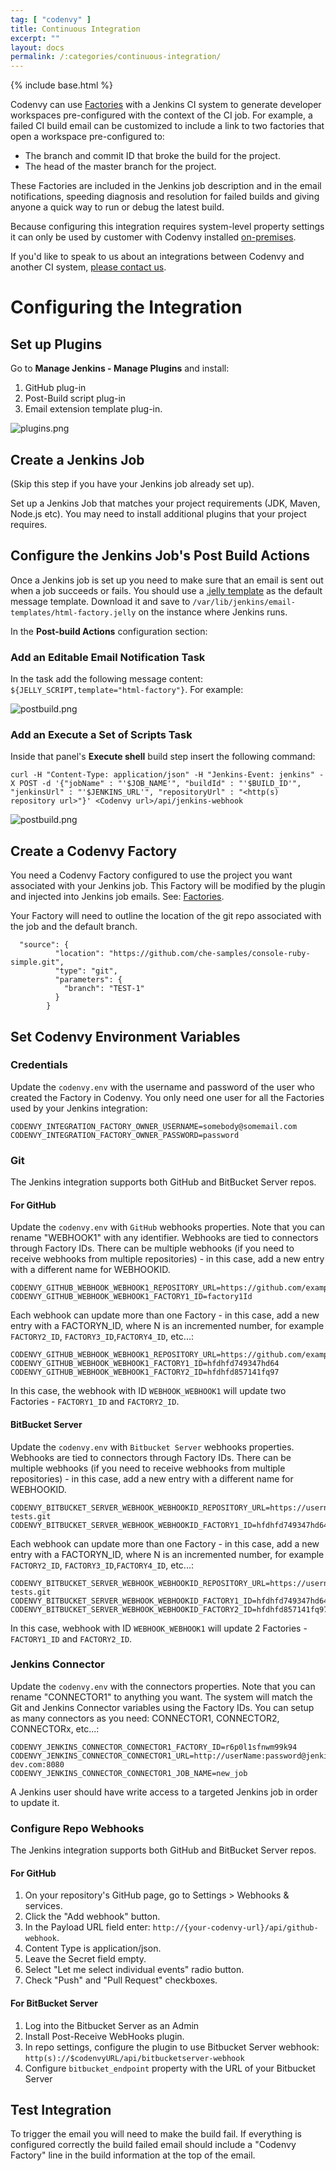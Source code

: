 ```yaml
---
tag: [ "codenvy" ]
title: Continuous Integration
excerpt: ""
layout: docs
permalink: /:categories/continuous-integration/
---
```

{% include base.html %}

Codenvy can use [Factories]({{base}}{{site.links["factory-getting-started"]}}) with a Jenkins CI system to generate developer workspaces pre-configured with the context of the CI job. For example, a failed CI build email can be customized to include a link to two factories that open a workspace pre-configured to:
* The branch and commit ID that broke the build for the project. 
* The head of the master branch for the project.

These Factories are included in the Jenkins job description and in the email notifications, speeding diagnosis and resolution for failed builds and giving anyone a quick way to run or debug the latest build.

Because configuring this integration requires system-level property settings it can only be used by customer with Codenvy installed [on-premises]({{base}}{{site.links["admin-installation"]}}).

If you'd like to speak to us about an integrations between Codenvy and another CI system, [please contact us](https://codenvy.com/contact/questions/).

# Configuring the Integration

## Set up Plugins  
Go to **Manage Jenkins - Manage Plugins** and install:
1. GitHub plug-in
2. Post-Build script plug-in
3. Email extension template plug-in.

![plugins.png]({{base}}/docs/assets/imgs/codenvy/plugins.png)

## Create a Jenkins Job  
(Skip this step if you have your Jenkins job already set up).

Set up a Jenkins Job that matches your project requirements (JDK, Maven, Node.js etc). You may need to install additional plugins that your project requires.

## Configure the Jenkins Job's Post Build Actions  
Once a Jenkins job is set up you need to make sure that an email is sent out when a job succeeds or fails. You should use a [.jelly template]({{base}}/docs/integration-guide/html-factory.jelly) as the default message template. Download it and save to `/var/lib/jenkins/email-templates/html-factory.jelly` on the instance where Jenkins runs.

In the **Post-build Actions** configuration section:

### Add an Editable Email Notification Task
In the task add the following message content: `${JELLY_SCRIPT,template="html-factory"}`. For example:

![postbuild.png]({{base}}/docs/assets/imgs/codenvy/postbuild-email-notification.png)

### Add an Execute a Set of Scripts Task
Inside that panel's **Execute shell** build step insert the following command:

```
curl -H "Content-Type: application/json" -H "Jenkins-Event: jenkins" -X POST -d '{"jobName" : "'$JOB_NAME'", "buildId" : "'$BUILD_ID'", "jenkinsUrl" : "'$JENKINS_URL'", "repositoryUrl" : "<http(s) repository url>"}' <Codenvy url>/api/jenkins-webhook
```

![postbuild.png]({{base}}/docs/assets/imgs/codenvy/postbuild-script.png)

## Create a Codenvy Factory  

You need a Codenvy Factory configured to use the project you want associated with your Jenkins job. This Factory will be modified by the plugin and injected into Jenkins job emails. See: [Factories]({{base}}{{site.links["factory-creating"]}}).

Your Factory will need to outline the location of the git repo associated with the job and the default branch.

```
  "source": {
          "location": "https://github.com/che-samples/console-ruby-simple.git",
          "type": "git",
          "parameters": {
            "branch": "TEST-1"
          }
        }
```

## Set Codenvy Environment Variables

### Credentials

Update the `codenvy.env` with the username and password of the user who created the Factory in Codenvy. You only need one user for all the Factories used by your Jenkins integration:

```text
CODENVY_INTEGRATION_FACTORY_OWNER_USERNAME=somebody@somemail.com
CODENVY_INTEGRATION_FACTORY_OWNER_PASSWORD=password
```

### Git
The Jenkins integration supports both GitHub and BitBucket Server repos.

#### For GitHub

Update the `codenvy.env` with `GitHub` webhooks properties. Note that you can rename "WEBHOOK1" with any identifier. Webhooks are tied to connectors through Factory IDs. There can be multiple webhooks (if you need to receive webhooks from multiple repositories) - in this case, add a new entry with a different name for WEBHOOKID.

```text  
CODENVY_GITHUB_WEBHOOK_WEBHOOK1_REPOSITORY_URL=https://github.com/example/testrepo.git
CODENVY_GITHUB_WEBHOOK_WEBHOOK1_FACTORY1_ID=factory1Id
```

Each webhook can update more than one Factory - in this case, add a new entry with a FACTORYN_ID, where N is an incremented number, for example `FACTORY2_ID`, `FACTORY3_ID`,`FACTORY4_ID`, etc...:

```text
CODENVY_GITHUB_WEBHOOK_WEBHOOK1_REPOSITORY_URL=https://github.com/example/testrepo.git
CODENVY_GITHUB_WEBHOOK_WEBHOOK1_FACTORY1_ID=hfdhfd749347hd64
CODENVY_GITHUB_WEBHOOK_WEBHOOK1_FACTORY2_ID=hfdhfd857141fq97
```

In this case, the webhook with ID `WEBHOOK_WEBHOOK1` will update two Factories - `FACTORY1_ID` and `FACTORY2_ID`.

#### BitBucket Server

Update the `codenvy.env` with `Bitbucket Server` webhooks properties. Webhooks are tied to connectors through Factory IDs. There can be multiple webhooks (if you need to receive webhooks from multiple repositories) - in this case, add a new entry with a different name for WEBHOOKID.

```text  
CODENVY_BITBUCKET_SERVER_WEBHOOK_WEBHOOKID_REPOSITORY_URL=https://username@bitbucket.org/teamsinspace/documentation-tests.git
CODENVY_BITBUCKET_SERVER_WEBHOOK_WEBHOOKID_FACTORY1_ID=hfdhfd749347hd64

```

Each webhook can update more than one Factory - in this case, add a new entry with a FACTORYN_ID, where N is an incremented number, for example `FACTORY2_ID`, `FACTORY3_ID`,`FACTORY4_ID`, etc...:

```text
CODENVY_BITBUCKET_SERVER_WEBHOOK_WEBHOOKID_REPOSITORY_URL=https://username@bitbucket.org/teamsinspace/documentation-tests.git
CODENVY_BITBUCKET_SERVER_WEBHOOK_WEBHOOKID_FACTORY1_ID=hfdhfd749347hd64
CODENVY_BITBUCKET_SERVER_WEBHOOK_WEBHOOKID_FACTORY2_ID=hfdhfd857141fq97
```

In this case, webhook with ID `WEBHOOK_WEBHOOK1` will update 2 Factories - `FACTORY1_ID` and `FACTORY2_ID`.

### Jenkins Connector
Update the `codenvy.env` with the connectors properties. Note that you can rename "CONNECTOR1" to anything you want. The system will match the Git and Jenkins Connector variables using the Factory IDs. You can setup as many connectors as you need: CONNECTOR1, CONNECTOR2, CONNECTORx, etc...:

```text  
CODENVY_JENKINS_CONNECTOR_CONNECTOR1_FACTORY_ID=r6p0l1sfnwm99k94
CODENVY_JENKINS_CONNECTOR_CONNECTOR1_URL=http://userName:password@jenkins.codenvy-dev.com:8080
CODENVY_JENKINS_CONNECTOR_CONNECTOR1_JOB_NAME=new_job
```

A Jenkins user should have write access to a targeted Jenkins job in order to update it.

### Configure Repo Webhooks
The Jenkins integration supports both GitHub and BitBucket Server repos.

#### For GitHub

1. On your repository's GitHub page, go to Settings > Webhooks & services.
2. Click the "Add webhook" button.
3. In the Payload URL field enter: `http://{your-codenvy-url}/api/github-webhook`.
4. Content Type is application/json.
5. Leave the Secret field empty.
5. Select "Let me select individual events" radio button.
6. Check "Push" and "Pull Request" checkboxes.

#### For BitBucket Server

1. Log into the Bitbucket Server as an Admin
2. Install Post-Receive WebHooks plugin.
3. In repo settings, configure the plugin to use Bitbucket Server webhook: `http(s)://$codenvyURL/api/bitbucketserver-webhook`
4. Configure `bitbucket_endpoint` property with the URL of your Bitbucket Server

## Test Integration  
To trigger the email you will need to make the build fail. If everything is configured correctly the build failed email should include a "Codenvy Factory" line in the build information at the top of the email.

